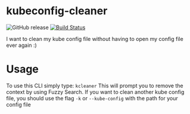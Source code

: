 # kubeconfig-cleaner
![GitHub release](https://img.shields.io/github/release/gcarrarom/kubeconfig-cleaner-cli.svg)
[![Build Status](https://dev.azure.com/FancyWhale/KCleaner%20CLI/_apis/build/status/gcarrarom.kubeconfig-cleaner-cli%20(1)?branchName=master)](https://dev.azure.com/FancyWhale/KCleaner%20CLI/_build/latest?definitionId=2&branchName=master)
	
I want to clean my kube config file without having to open my config file ever again :)
# Usage

To use this CLI simply type:
`kcleaner`
This will prompt you to remove the context by using Fuzzy Search.
If you want to clean another kube config file, you should use the flag `-k` or `--kube-config` with the path for your config file
